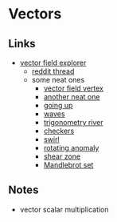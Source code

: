 # Vectors
## Links
- [vector field explorer](https://anvaka.github.io/fieldplay/)
	- [reddit thread](https://www.reddit.com/r/math/comments/7a4z4u/beautiful_world_of_vector_fields_this_is_the_tool/)
	- some neat ones
		- [vector field vertex](https://anvaka.github.io/fieldplay/#?cm=3&cx=-6.158449999999998&cy=-0.9834499999999995&w=96.8415&h=96.8415&code=float%20r%20=%20length(p);%0Afloat%20theta%20=%20atan(p.y,%20p.x);%0Av%20=%20vec2(p.y,%20-p.x)%20/%20r;%0Afloat%20t%20=%20sqrt(r%20*%2010.)%20+%20theta%20+%20frame%20*%20.02;%0Av%20*=%20sin(t);%0Av%20*=%20length(v)%20*%2010.;%0Av%20+=%20p%20*%20.2;&dt=0.01&fo=0.9&dp=0.009&pc=100000)
		- [another neat one](https://anvaka.github.io/fieldplay/#?cm=3&cx=11.643249999999998&cy=-6.466950000000001&w=96.8415&h=96.8415&code=v.x%20=%20p.y;%0Av.y%20=%20cos(length(p));%0A%20%20&dt=0.01&fo=0.9&dp=0.009&pc=100000)
		- [going up](https://anvaka.github.io/fieldplay/#?dt=0.01&fo=0.9&dp=0.01&cm=3&cx=-2.9567500000000004&cy=-0.8038499999999998&w=8.5435&h=8.5435&code=v.x%20=%20cos(frame%20*%200.01)%20+%20sin(p.y%20+%20frame*0.08);%0Av.y%20=%20cos(p.x%20-%20frame*0.08)%20+%20sin(frame*0.01)%20+%201.0;)
		- [waves](https://anvaka.github.io/fieldplay/#?cm=2&cx=0&cy=0&w=8.5398&h=8.5398&code=float%20a%20=%20sin(frame*0.05%20-%20length(p)*4.0);%0A%0Afloat%20b%20=%20sin(a);%0Afloat%20c%20=%20cos(a);%0A%0Ab%20=%20b*b*b;%0Ac%20=%20c*c*c*c;%0A%0Av.x%20=%20(-p.y*b%20%0A-%200.8*p.x*(c))/(4.0*length(p));%0A%0Av.y%20=%20(p.x*b%20%20%0A-%200.8*p.y*(c))/(4.0*length(p));%0A%20%20&dt=0.04&fo=0.9&dp=0.01&pc=100000)
		- [trigonometry river](https://anvaka.github.io/fieldplay/#?dt=0.01&fo=0.998&dp=0.009&cm=3&cx=-0.3459000000000003&cy=-2.705&w=90.0374&h=90.0374&code=float%20r%20=length(p);%0Av.x%20=%20cos(r);%0Av.y%20=%20sin(r);)
		- [checkers](https://anvaka.github.io/fieldplay/#?dt=0.05&fo=0.998&dp=0.009&cm=3&cx=-0.5366999999999997&cy=-0.19619999999999926&w=44.2794&h=44.2794&code=v.x%20=%20(abs(p.y)/p.y)*max(sin(p.x),cos(p.y));%0Av.y%20=%20-(abs(p.x)/p.x)*max(sin(p.x),cos(p.y));%0A%20%20&pc=40000)
		- [swirl](https://anvaka.github.io/fieldplay/#?dt=0.01&fo=0.998&dp=0.009&cm=3&cx=0.0017000000000000348&cy=0&w=8.543199999999999&h=8.543199999999999&pc=5000&code=v.x%20=%20-p.y;%0Av.y%20=%20p.x;)
		- [rotating anomaly](https://anvaka.github.io/fieldplay/#?dt=0.012&fo=0.99&dp=0.4&cm=3&cx=0.001200000000000312&cy=-0.0026999999999999247&w=8.5506&h=8.5506&code=//--------------------%0A//%20params%0A%0Afloat%20wave_width%20%20%20%20%20=%200.17;%0Afloat%20anomaly_size%20%20%20=%200.9;%0Afloat%20anomaly_height%20=%201.0;%0Afloat%20anomaly_center%20=%200.0;%0Afloat%20anomaly_speed%20%20=%201.9;%0Afloat%20particle_speed%20=%200.9;%0Afloat%20rotation_speed%20=%202.0;%0A%0Afloat%20frame_stretch%20=%200.003;%0A%0A//--------------------%0A%0Afloat%20_f%20=%20frame%20*%20frame_stretch;%0A%0Afloat%20_theta_p%20=%20-_f%20*%20rotation_speed;%0Amat2%20%20_rot_m_p%20=%0A%20%20mat2(%0A%20%20%20%20cos(_theta_p),%20-sin(_theta_p),%20%0A%20%20%20%20sin(_theta_p),%20%20cos(_theta_p)%0A%20%20);%0A%0Avec2%20p2%20%20=%20p;%0Ap2%20=%20p2%20*%20_rot_m_p;%0Afloat%20_x%20=%20p2.x;%0Afloat%20_y%20=%20p2.y;%0A%0Afloat%20_g%20=%20anomaly_height%20*%20exp(%20-(pow(_x%20-%20anomaly_center,%202.0)/(2.0%20*%20pow(%20anomaly_size,%202.0%20)))%20);%0A%0Afloat%20_h%20=%20anomaly_height%20*%20exp(%20-(pow(_y,%202.0)/(2.0%20*%20pow(%20anomaly_size,%202.0%20)))%20);%0A%0Afloat%20_o%20=%20_f%20*%20anomaly_speed;%0A%0Afloat%20_s%20=%20sin(%20(_x%20+%20_o%20)%20/%20wave_width%20);%0A%0Afloat%20_theta%20=%20_s%20*%20(_g*_h)%20+%20(_f%20*%20rotation_speed);%0Amat2%20%20_rot_m%20=%0A%20%20mat2(%0A%20%20%20%20cos(_theta),%20-sin(_theta),%20%0A%20%20%20%20sin(_theta),%20%20cos(_theta)%0A%20%20);%0A%0Av.x%20=%20particle_speed;%0Av.y%20=%200.0;%0A%0Av%20=%20v%20*%20_rot_m;&pc=80000)
		- [shear zone](https://anvaka.github.io/fieldplay/#?dt=0.01&fo=0.998&dp=0.009&cm=3&cx=0&cy=0&w=8.5398&h=8.5398&code=float%20r%20=%20length(p)%20-%201.5;%0Afloat%20c%20=%201.0/(1.0+exp(-5.0*r));%0Afloat%20vx1%20=%20-p.y,%20%20//%20circle%0A%20%20%20%20%20%20vy1%20=%20p.x;%0Afloat%20vx2%20=%200.2*p.x+p.y,%20//%20spiral%0A%20%20%20%20%20%20vy2%20=%200.2*p.y-p.x;%0Av.x%20=%20c*vx1%20+%20(1.0-c)*vx2;%0Av.y%20=%20c*vy1%20+%20(1.0-c)*vy2;%0A%20%20)
		- [Mandlebrot set](https://anvaka.github.io/fieldplay/#?dt=0.001&fo=0.998&dp=0.009&cm=3&cx=-1.35025&cy=0.08779999999999999&w=5.0235&h=5.0235&code=vec2%20z%20=%20p;%0Az%20=%20vec2(z.x%20*%20z.x%20-%20z.y%20*%20z.y,%202.%20*%20z.x%20*%20z.y)%20+%20p;%0Az%20=%20vec2(z.x%20*%20z.x%20-%20z.y%20*%20z.y,%202.%20*%20z.x%20*%20z.y)%20+%20p;%0Az%20=%20vec2(z.x%20*%20z.x%20-%20z.y%20*%20z.y,%202.%20*%20z.x%20*%20z.y)%20+%20p;%0Az%20=%20vec2(z.x%20*%20z.x%20-%20z.y%20*%20z.y,%202.%20*%20z.x%20*%20z.y)%20+%20p;%0Az%20=%20vec2(z.x%20*%20z.x%20-%20z.y%20*%20z.y,%202.%20*%20z.x%20*%20z.y)%20+%20p;%0Az%20=%20vec2(z.x%20*%20z.x%20-%20z.y%20*%20z.y,%202.%20*%20z.x%20*%20z.y)%20+%20p;%0Az%20=%20vec2(z.x%20*%20z.x%20-%20z.y%20*%20z.y,%202.%20*%20z.x%20*%20z.y)%20+%20p;%0Az%20=%20vec2(z.x%20*%20z.x%20-%20z.y%20*%20z.y,%202.%20*%20z.x%20*%20z.y)%20+%20p;%0Az%20=%20vec2(z.x%20*%20z.x%20-%20z.y%20*%20z.y,%202.%20*%20z.x%20*%20z.y)%20+%20p;%0Az%20=%20vec2(z.x%20*%20z.x%20-%20z.y%20*%20z.y,%202.%20*%20z.x%20*%20z.y)%20+%20p;%0Az%20=%20vec2(z.x%20*%20z.x%20-%20z.y%20*%20z.y,%202.%20*%20z.x%20*%20z.y)%20+%20p;%0Az%20=%20vec2(z.x%20*%20z.x%20-%20z.y%20*%20z.y,%202.%20*%20z.x%20*%20z.y)%20+%20p;%0Az%20=%20vec2(z.x%20*%20z.x%20-%20z.y%20*%20z.y,%202.%20*%20z.x%20*%20z.y)%20+%20p;%0Az%20=%20vec2(z.x%20*%20z.x%20-%20z.y%20*%20z.y,%202.%20*%20z.x%20*%20z.y)%20+%20p;%0Az%20=%20vec2(z.x%20*%20z.x%20-%20z.y%20*%20z.y,%202.%20*%20z.x%20*%20z.y)%20+%20p;%0Az%20=%20vec2(z.x%20*%20z.x%20-%20z.y%20*%20z.y,%202.%20*%20z.x%20*%20z.y)%20+%20p;%0Az%20=%20vec2(z.x%20*%20z.x%20-%20z.y%20*%20z.y,%202.%20*%20z.x%20*%20z.y)%20+%20p;%0Az%20=%20vec2(z.x%20*%20z.x%20-%20z.y%20*%20z.y,%202.%20*%20z.x%20*%20z.y)%20+%20p;%0Az%20=%20vec2(z.x%20*%20z.x%20-%20z.y%20*%20z.y,%202.%20*%20z.x%20*%20z.y)%20+%20p;%0Az%20=%20vec2(z.x%20*%20z.x%20-%20z.y%20*%20z.y,%202.%20*%20z.x%20*%20z.y)%20+%20p;%0Az%20=%20vec2(z.x%20*%20z.x%20-%20z.y%20*%20z.y,%202.%20*%20z.x%20*%20z.y)%20+%20p;%0Az%20=%20vec2(z.x%20*%20z.x%20-%20z.y%20*%20z.y,%202.%20*%20z.x%20*%20z.y)%20+%20p;%0A%0Afloat%20mask%20=%20step(length(z),%202.);%0Av.x%20=%20-p.y/length(p)%20*%20(0.5%20-%20mask);%0Av.y%20=%20p.x/length(p)%20*%20(0.5%20-%20mask);%0A%0A%0A&pc=1000000)

## Notes
- vector scalar multiplication
